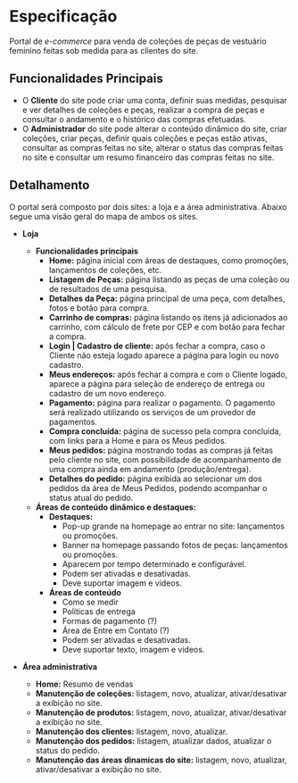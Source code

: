 # Especificação
Portal de _e-commerce_ para venda de coleções de peças de vestuário feminino feitas sob medida para as clientes do site.

## Funcionalidades Principais
- O **Cliente** do site pode criar uma conta, definir suas medidas, pesquisar e ver detalhes de coleções e peças, realizar a compra de peças e consultar o andamento e o histórico das compras efetuadas.
- O **Administrador** do site pode alterar o conteúdo dinâmico do site, criar coleções, criar peças, definir quais coleções e peças estão ativas, consultar as compras feitas no site, alterar o status das compras feitas no site e consultar um resumo financeiro das compras feitas no site.

## Detalhamento
O portal será composto por dois sites: a loja e a área administrativa. Abaixo segue uma visão geral do mapa de ambos os sites.

- **Loja**
    - **Funcionalidades principais**
        - **Home:** página inicial com áreas de destaques, como promoções, lançamentos de coleções, etc.
        - **Listagem de Peças:** página listando as peças de uma coleção ou de resultados de uma pesquisa.
        - **Detalhes da Peça:** página principal de uma peça, com detalhes, fotos e botão para compra.
        - **Carrinho de compras:** página listando os itens já adicionados ao carrinho, com cálculo de frete por CEP e com botão para fechar a compra.
        - **Login | Cadastro de cliente:** após fechar a compra, caso o Cliente não esteja logado aparece a página para login ou novo cadastro.
        - **Meus endereços:** após fechar a compra e com o Cliente logado, aparece a página para seleção de endereço de entrega ou cadastro de um novo endereço.
        - **Pagamento:** página para realizar o pagamento. O pagamento será realizado utilizando os serviços de um provedor de pagamentos.
        - **Compra concluída:** página de sucesso pela compra concluida, com links para a Home e para os Meus pedidos.
        - **Meus pedidos:** página mostrando todas as compras já feitas pelo cliente no site, com possibilidade de acompanhamento de uma compra ainda em andamento (produção/entrega).
        - **Detalhes do pedido:** página exibida ao selecionar um dos pedidos da área de Meus Pedidos, podendo acompanhar o status atual do pedido.
    - **Áreas de conteúdo dinâmico e destaques:**
        - **Destaques:**
            - Pop-up grande na homepage ao entrar no site: lançamentos ou promoções.
            - Banner na homepage passando fotos de peças: lançamentos ou promoções.
            - Aparecem por tempo determinado e configurável.
            - Podem ser ativadas e desativadas.
            - Deve suportar imagem e videos.
        - **Áreas de conteúdo**
            - Como se medir
            - Políticas de entrega
            - Formas de pagamento (?)
            - Área de Entre em Contato (?)
            - Podem ser ativadas e desativadas.
            - Deve suportar texto, imagem e videos.

- **Área administrativa**
    - **Home:** Resumo de vendas
    - **Manutenção de coleções:** listagem, novo, atualizar, ativar/desativar a exibição no site.
    - **Manutenção de produtos:** listagem, novo, atualizar, ativar/desativar a exibição no site.
    - **Manutenção dos clientes:** listagem, novo, atualizar.
    - **Manutenção dos pedidos:** listagem, atualizar dados, atualizar o status do pedido.
    - **Manutenção das áreas dinamicas do site:** listagem, novo, atualizar, ativar/desativar a exibição no site.
